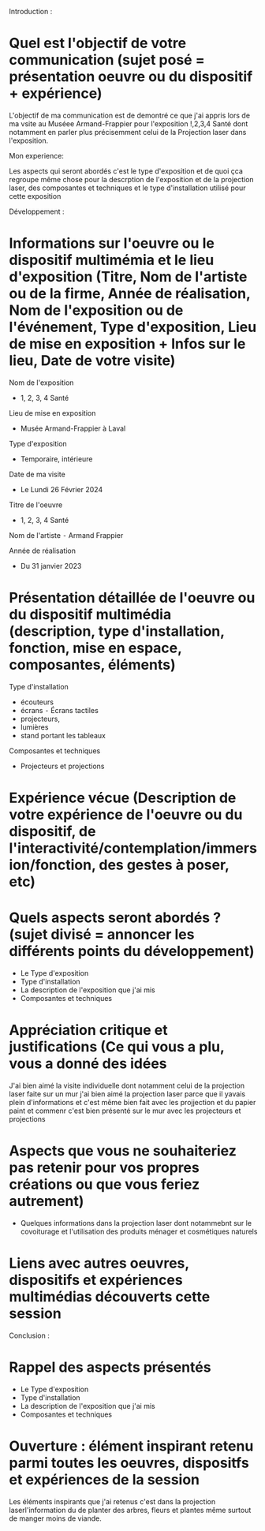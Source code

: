 Introduction :
# Quel est l'objectif de votre communication (sujet posé = présentation oeuvre ou du dispositif + expérience)

L'objectif de ma communication est de demontré ce que j'ai appris lors de ma vsite au Muséee Armand-Frappier pour l'exposition !,2,3,4 Santé dont notamment en parler plus précisemment celui de la Projection laser dans l'exposition.

Mon experience: 

Les aspects qui seront abordés c'est le type d'exposition et de quoi çca regroupe même chose pour la descrption de l'exposition et de la projection laser, des composantes et techniques et le type d'installation utilisé pour cette exposition


Développement :
# Informations sur l'oeuvre ou le dispositif multimémia et le lieu d'exposition (Titre, Nom de l'artiste ou de la firme, Année de réalisation, Nom de l'exposition ou de l'événement, Type d'exposition, Lieu de mise en exposition + Infos sur le lieu, Date de votre visite)

Nom de l'exposition
- 1, 2, 3, 4 Santé

Lieu de mise en exposition
- Musée Armand-Frappier à Laval

Type d'exposition
- Temporaire, intérieure  

Date de ma visite
- Le Lundi 26 Février 2024

Titre de l'oeuvre
- 1, 2, 3, 4 Santé

Nom de l'artiste
⁃ Armand Frappier

Année de réalisation
- Du 31 janvier 2023

# Présentation détaillée de l'oeuvre ou du dispositif multimédia (description, type d'installation, fonction, mise en espace, composantes, éléments)

Type d'installation
- écouteurs
- écrans ⁃ Écrans tactiles
- projecteurs,
- lumières
- stand portant les tableaux

Composantes et techniques
- Projecteurs et projections




# Expérience vécue (Description de votre expérience de l'oeuvre ou du dispositif, de l'interactivité/contemplation/immersion/fonction, des gestes à poser, etc)

# Quels aspects seront abordés ? (sujet divisé = annoncer les différents points du développement)
- Le Type d'exposition
- Type d'installation
- La description de l'exposition que j'ai mis
- Composantes et techniques

# Appréciation critique et justifications (Ce qui vous a plu, vous a donné des idées 

J'ai bien aimé la visite individuelle dont notamment celui de la projection laser faite sur un mur j'ai bien aimé la projection laser parce que il yavais plein d'informations et c'est même bien fait avec les projjection et du papier paint et commenr c'est bien présenté sur le mur avec les projecteurs et projections

# Aspects que vous ne souhaiteriez pas retenir pour vos propres créations ou que vous feriez autrement)

- Quelques informations dans la projection laser dont notammebnt sur le covoiturage et l'utilisation des produits ménager et cosmétiques naturels

#  Liens avec autres oeuvres, dispositifs et expériences multimédias découverts cette session


Conclusion :
 # Rappel des aspects présentés
- Le Type d'exposition
- Type d'installation
- La description de l'exposition que j'ai mis
- Composantes et techniques
 
 # Ouverture : élément inspirant retenu parmi toutes les oeuvres, dispositfs et expériences de la session
 Les éléments inspirants que j'ai retenus c'est dans la projection laserl'information du de planter des arbres, fleurs et plantes même surtout de manger moins de viande.
